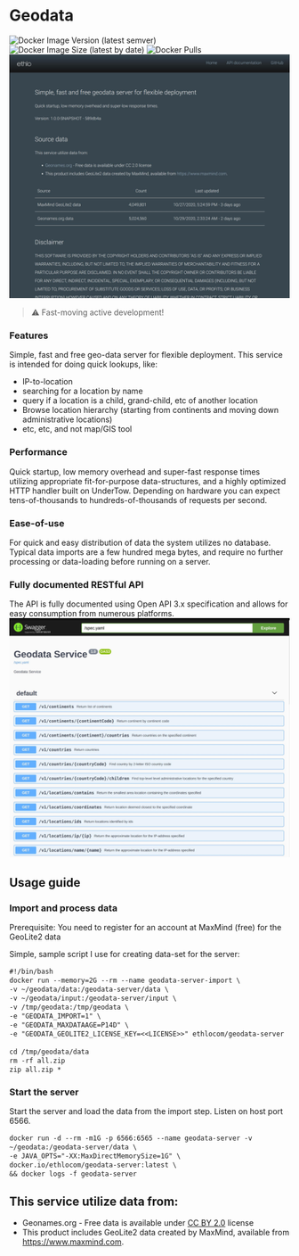 # Geodata
![Docker Image Version (latest semver)](https://img.shields.io/docker/v/ethlocom/geodata-server?sort=semver)
![Docker Image Size (latest by date)](https://img.shields.io/docker/image-size/ethlocom/geodata-server)
![Docker Pulls](https://img.shields.io/docker/pulls/ethlocom/geodata-server)
![Splash info page](docs/img/splash.jpg?raw=true)

> :warning: Fast-moving active development!

### Features
Simple, fast and free geo-data server for flexible deployment. This service is intended for doing quick lookups, like:
* IP-to-location
* searching for a location by name
* query if a location is a child, grand-child, etc of another location
* Browse location hierarchy (starting from continents and moving down administrative locations)
* etc, etc, and not map/GIS tool

### Performance
Quick startup, low memory overhead and super-fast response times utilizing 
appropriate fit-for-purpose data-structures, and a highly optimized HTTP handler built on UnderTow. Depending on hardware you can expect tens-of-thousands to hundreds-of-thousands of requests per second.

### Ease-of-use
For quick and easy distribution of data the system utilizes no database. Typical data imports are a few hundred mega bytes, 
and require no further processing or data-loading before running on a server.

### Fully documented RESTful API
The API is fully documented using Open API 3.x specification and allows for easy consumption from numerous platforms.
![OpenAPI docs](docs/img/openapi.jpg?raw=true)

## Usage guide
### Import and process data
Prerequisite: You need to register for an account at MaxMind (free) for the GeoLite2 data

Simple, sample script I use for creating data-set for the server:
```shell script
#!/bin/bash
docker run --memory=2G --rm --name geodata-server-import \
-v ~/geodata/data:/geodata-server/data \
-v ~/geodata/input:/geodata-server/input \
-v /tmp/geodata:/tmp/geodata \
-e "GEODATA_IMPORT=1" \
-e "GEODATA_MAXDATAAGE=P14D" \
-e "GEODATA_GEOLITE2_LICENSE_KEY=<<LICENSE>>" ethlocom/geodata-server

cd /tmp/geodata/data
rm -rf all.zip
zip all.zip *
```

### Start the server

Start the server and load the data from the import step. Listen on host port 6566. 

```shell script
docker run -d --rm -m1G -p 6566:6565 --name geodata-server -v ~/geodata:/geodata-server/data \
-e JAVA_OPTS="-XX:MaxDirectMemorySize=1G" \ 
docker.io/ethlocom/geodata-server:latest \ 
&& docker logs -f geodata-server
```

## This service utilize data from:

- Geonames.org - Free data is available under [CC BY 2.0](https://creativecommons.org/licenses/by/2.0/) license
- This product includes GeoLite2 data created by MaxMind, available from https://www.maxmind.com.
